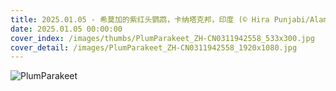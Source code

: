 ```yaml
---
title: 2025.01.05 - 希莫加的紫红头鹦鹉，卡纳塔克邦，印度 (© Hira Punjabi/Alamy Stock Photo)
date: 2025.01.05 00:00:00
cover_index: /images/thumbs/PlumParakeet_ZH-CN0311942558_533x300.jpg
cover_detail: /images/PlumParakeet_ZH-CN0311942558_1920x1080.jpg
---
```


![PlumParakeet](/images/PlumParakeet_ZH-CN0311942558_1920x1080.jpg)
